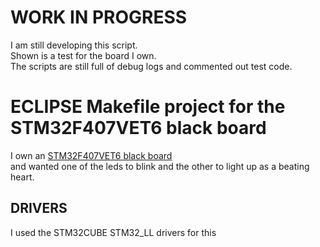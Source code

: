 # WORK IN PROGRESS
I am still developing this script. \
Shown is a test for the board I own. \
The scripts are still full of debug logs and commented out test code.

# ECLIPSE Makefile project for the STM32F407VET6 black board
I own an [STM32F407VET6 black board](https://os.mbed.com/users/hudakz/code/STM32F407VET6_Hello/) \
and wanted one of the leds to blink and the other to light up as a beating heart.

## DRIVERS
I used the STM32CUBE STM32_LL drivers for this